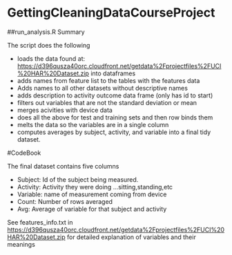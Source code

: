 # GettingCleaningDataCourseProject

##run_analysis.R Summary

The script does the following

- loads the data found at: https://d396qusza40orc.cloudfront.net/getdata%2Fprojectfiles%2FUCI%20HAR%20Dataset.zip into dataframes
- adds names from feature list to the tables with the features data
- Adds names to all other datasets without descriptive names
- adds description to activity outcome data frame (only has id to start)
- filters out variables that are not the standard deviation or mean
- merges acivities with device data
- does all the above for test and training sets and then row binds them
- melts the data so the variables are in a single column
- computes averages by subject, activity, and variable into a final tidy dataset. 


#CodeBook

The final dataset contains five columns
- Subject: Id of the subject being measured. 
- Activity: Activity they were doing ...sitting,standing,etc
- Variable: name of measurement coming from device
- Count: Number of rows averaged
- Avg: Average of variable for that subject and activity

See features_info.txt in https://d396qusza40orc.cloudfront.net/getdata%2Fprojectfiles%2FUCI%20HAR%20Dataset.zip
 for detailed explanation of variables and their meanings 